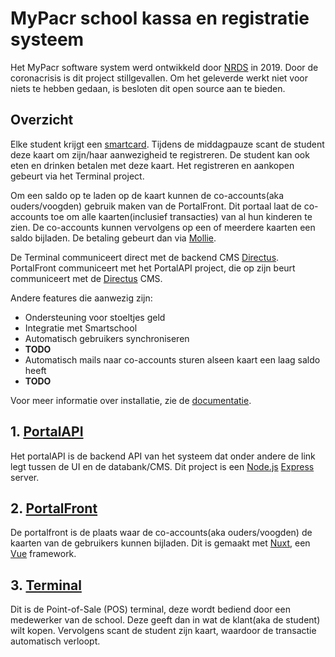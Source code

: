 # MyPacr school kassa en registratie systeem

Het MyPacr software system werd ontwikkeld door [NRDS](https://nrds.be/) in 2019. Door de coronacrisis is dit project stillgevallen. Om het geleverde werkt niet voor niets te hebben gedaan, is besloten dit open source aan te bieden.

## Overzicht
Elke student krijgt een [smartcard](https://en.wikipedia.org/wiki/Smart_card). Tijdens de middagpauze scant de student deze kaart om zijn/haar aanwezigheid te registreren. De student kan ook eten en drinken betalen met deze kaart. Het registreren en aankopen gebeurt via het Terminal project.

Om een saldo op te laden op de kaart kunnen de co-accounts(aka ouders/voogden) gebruik maken van de PortalFront. Dit portaal laat de co-accounts toe om alle kaarten(inclusief transacties) van al hun kinderen te zien. De co-accounts kunnen vervolgens op een of meerdere kaarten een saldo bijladen. De betaling gebeurt dan via [Mollie](https://www.mollie.com).

De Terminal communiceert direct met de backend CMS [Directus](https://directus.io/).
PortalFront communiceert met het PortalAPI project, die op zijn beurt communiceert met de [Directus](https://directus.io/) CMS.

Andere features die aanwezig zijn:
- Ondersteuning voor stoeltjes geld
- Integratie met Smartschool
- Automatisch gebruikers synchroniseren
- **TODO**
- Automatisch mails naar co-accounts sturen alseen kaart een laag saldo heeft
- **TODO**

Voor meer informatie over installatie, zie de [documentatie](https://github.com/nrdsbvba/MyPacr/blob/main/Documentatie/Installation.md).

## 1. [PortalAPI](https://github.com/nrdsbvba/MyPacr/tree/main/MyPacr.PortalApi)
Het portalAPI is de backend API van het systeem dat onder andere de link legt tussen de UI en de databank/CMS. Dit project is een [Node.js](https://nodejs.org) [Express](https://expressjs.com/) server.

## 2. [PortalFront](https://github.com/nrdsbvba/MyPacr/tree/main/MyPacr.PortalFront)
De portalfront is de plaats waar de co-accounts(aka ouders/voogden) de kaarten van de gebruikers kunnen bijladen. Dit is gemaakt met [Nuxt](https://nuxtjs.org/), een [Vue](https://vuejs.org/) framework.

## 3. [Terminal](https://github.com/nrdsbvba/MyPacr/tree/main/MyPacr.Terminal)
Dit is de Point-of-Sale (POS) terminal, deze wordt bediend door een medewerker van de school. Deze geeft dan in wat de klant(aka de student) wilt kopen. Vervolgens scant de student zijn kaart, waardoor de transactie automatisch verloopt.

